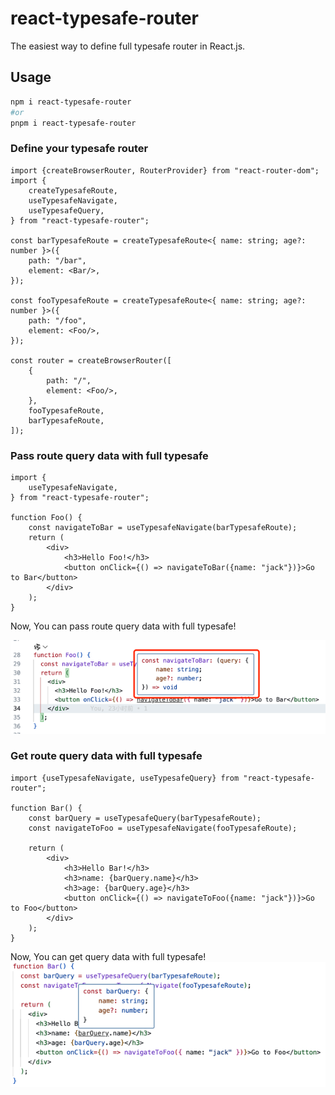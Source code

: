 # react-typesafe-router

The easiest way to define full typesafe router in React.js.

## Usage

```bash
npm i react-typesafe-router
#or
pnpm i react-typesafe-router
```

### Define your typesafe router

```tsx
import {createBrowserRouter, RouterProvider} from "react-router-dom";
import {
    createTypesafeRoute,
    useTypesafeNavigate,
    useTypesafeQuery,
} from "react-typesafe-router";

const barTypesafeRoute = createTypesafeRoute<{ name: string; age?: number }>({
    path: "/bar",
    element: <Bar/>,
});

const fooTypesafeRoute = createTypesafeRoute<{ name: string; age?: number }>({
    path: "/foo",
    element: <Foo/>,
});

const router = createBrowserRouter([
    {
        path: "/",
        element: <Foo/>,
    },
    fooTypesafeRoute,
    barTypesafeRoute,
]);
```

### Pass route query data with full typesafe

```tsx
import {
    useTypesafeNavigate,
} from "react-typesafe-router";

function Foo() {
    const navigateToBar = useTypesafeNavigate(barTypesafeRoute);
    return (
        <div>
            <h3>Hello Foo!</h3>
            <button onClick={() => navigateToBar({name: "jack"})}>Go to Bar</button>
        </div>
    );
}
```

Now, You can pass route query data with full typesafe!

![img.png](assets/img.png)

### Get route query data with full typesafe

```tsx
import {useTypesafeNavigate, useTypesafeQuery} from "react-typesafe-router";

function Bar() {
    const barQuery = useTypesafeQuery(barTypesafeRoute);
    const navigateToFoo = useTypesafeNavigate(fooTypesafeRoute);

    return (
        <div>
            <h3>Hello Bar!</h3>
            <h3>name: {barQuery.name}</h3>
            <h3>age: {barQuery.age}</h3>
            <button onClick={() => navigateToFoo({name: "jack"})}>Go to Foo</button>
        </div>
    );
}
```

Now, You can get query data with full typesafe!
![img_1.png](assets/img_1.png)
